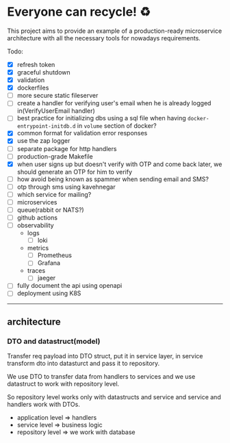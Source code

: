 # Everyone can recycle! ♻️

This project aims to provide an example of a production-ready microservice architecture with all the necessary tools for nowadays requirements.

Todo:

- [x] refresh token
- [x] graceful shutdown
- [x] validation
- [x] dockerfiles
- [ ] more secure static fileserver
- [ ] create a handler for verifying user's email when he is already logged in(VerifyUserEmail handler)
- [ ] best practice for initializing dbs using a sql file when having `docker-entrypoint-initdb.d` in `volume` section of docker?
- [x] common format for validation error responses
- [x] use the zap logger
- [ ] separate package for http handlers
- [ ] production-grade Makefile
- [x] when user signs up but doesn't verify with OTP and come back later, we should generate an OTP for him to verify 
- [ ] how avoid being known as spammer when sending email and SMS? 
- [ ] otp through sms using kavehnegar
- [ ] which service for mailing?
- [ ] microservices
- [ ] queue(rabbit or NATS?)
- [ ] github actions
- [ ] observability
    - logs
        - [ ] loki
    - metrics
        - [ ] Prometheus
        - [ ] Grafana
    - traces
        - [ ] jaeger
- [ ] fully document the api using openapi
- [ ] deployment using K8S

---

## architecture

### DTO and datastruct(model)
Transfer req payload into DTO struct, put it in service layer, in service transform dto into datasturct and pass it to repository.

We use DTO to transfer data from handlers to services and we use datastruct to work with repository level.

So repository level works only with datastructs and service and service and handlers work with DTOs.

- application level => handlers
- service level => business logic
- repository level => we work with database

